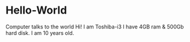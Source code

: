 # Hello-World
Computer talks to the world
Hi! I am Toshiba-i3
I have 4GB ram & 500Gb hard disk.
I am 10 years old.
